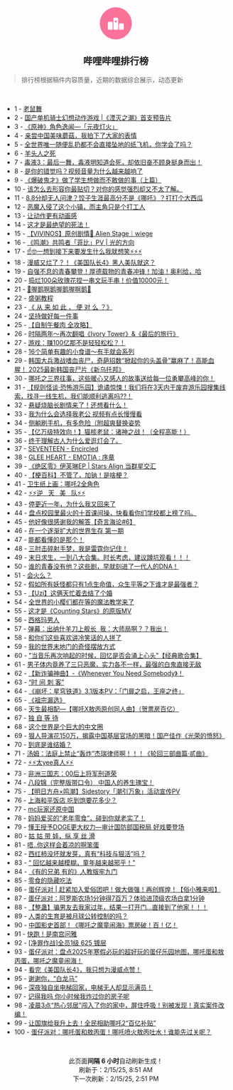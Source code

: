 <div align="center">
    <img src="./assets/icon_rank.png" alt="logo" />
    <h2>哔哩哔哩排行榜</h>
</div>

> 排行榜根据稿件内容质量，近期的数据综合展示，动态更新

<br />

<ul><li><span>1 - <a href=https://www.bilibili.com/BV1JsKjepEYp target=_blank>老鼠舞</a></span></li><li><span>2 - <a href=https://www.bilibili.com/BV1hfKVeaE8m target=_blank>国产单机骑士幻想动作游戏&nbsp;|《湮灭之潮》首支预告片</a></span></li><li><span>3 - <a href=https://www.bilibili.com/BV1MkKGesECF target=_blank>《原神》角色逸闻—「元夜灯火」</a></span></li><li><span>4 - <a href=https://www.bilibili.com/BV1Z5Npe8Ebi target=_blank>亲尝中国美味蘑菇，我拍下了大家的表情</a></span></li><li><span>5 - <a href=https://www.bilibili.com/BV1ZoNieMEYf target=_blank>全世界唯一随便乱扔都不会直接坠地的纸飞机，你学会了吗？</a></span></li><li><span>6 - <a href=https://www.bilibili.com/BV1xGKjehERY target=_blank>羊头人之死</a></span></li><li><span>7 - <a href=https://www.bilibili.com/BV134NiefE9j target=_blank>毒液3：最后一舞，毒液明知道会死，却依旧奋不顾身挺身而出！</a></span></li><li><span>8 - <a href=https://www.bilibili.com/BV1JsK5eyEGh target=_blank>是你的错觉吗？视频音量为什么越来越响了</a></span></li><li><span>9 - <a href=https://www.bilibili.com/BV1kYNzeHE4D target=_blank>《爆破鬼才》做了学生想做而不敢做的事（上篇）</a></span></li><li><span>10 - <a href=https://www.bilibili.com/BV17WNBezE3b target=_blank>该怎么去形容你最贴切？对你的感觉强烈却又不太了解。</a></span></li><li><span>11 - <a href=https://www.bilibili.com/BV1dPNqeYEhv target=_blank>8.8分却无人问津？饺子生涯最高分不是《哪吒》？打打个大西瓜</a></span></li><li><span>12 - <a href=https://www.bilibili.com/BV1tfK3e9Ezb target=_blank>恶魔入侵了这个小镇，而主角只是个打工人</a></span></li><li><span>13 - <a href=https://www.bilibili.com/BV1T2N6eaEHr target=_blank>让动作更有动画感</a></span></li><li><span>14 - <a href=https://www.bilibili.com/BV1VqK5eiExi target=_blank>这才是最绝望的死法！</a></span></li><li><span>15 - <a href=https://www.bilibili.com/BV1czKPesEaG target=_blank>【VIVINOS】原创剧情🌠&nbsp;Alien&nbsp;Stage｜wiege</a></span></li><li><span>16 - <a href=https://www.bilibili.com/BV1XHNCeLEQP target=_blank>《鸣潮》共鸣者「菲比」PV&nbsp;|&nbsp;光的方向</a></span></li><li><span>17 - <a href=https://www.bilibili.com/BV1cRKHeMEnC target=_blank>☝🤓一想到接下来要发生什么我就想笑⚡⚡⚡</a></span></li><li><span>18 - <a href=https://www.bilibili.com/BV1jvKje1EPo target=_blank>漫威又烂了？！《美国队长4》黑人美队就这？</a></span></li><li><span>19 - <a href=https://www.bilibili.com/BV152Kne9Eiz target=_blank>自强不息的青春攀登！厚德载物的青春冲锋！加油！奥利给，哈</a></span></li><li><span>20 - <a href=https://www.bilibili.com/BV186KGedEk9 target=_blank>捣烂100朵玫瑰花捏一串文玩手串！价值10000元！</a></span></li><li><span>21 - <a href=https://www.bilibili.com/BV1vENee4Exq target=_blank>🐔喔鹅啊鹅喔鹅喔啊鹅🐧</a></span></li><li><span>22 - <a href=https://www.bilibili.com/BV1gzNBebEVT target=_blank>盛粥教程</a></span></li><li><span>23 - <a href=https://www.bilibili.com/BV1gAN9euEez target=_blank>《&nbsp;从&nbsp;来&nbsp;如&nbsp;此&nbsp;，&nbsp;便&nbsp;对&nbsp;么&nbsp;？》</a></span></li><li><span>24 - <a href=https://www.bilibili.com/BV1K1KGepEok target=_blank>坚持做好每一件事</a></span></li><li><span>25 - <a href=https://www.bilibili.com/BV1T2KGeXEmL target=_blank>【自制午餐肉&nbsp;全攻略】</a></span></li><li><span>26 - <a href=https://www.bilibili.com/BV1aqNhe2Eq7 target=_blank>时隔两年～再次翻唱《Ivory&nbsp;Tower》&amp;《最后的旅行》</a></span></li><li><span>27 - <a href=https://www.bilibili.com/BV1bwK5e8E52 target=_blank>游戏：赚100亿那不是轻轻松松？！</a></span></li><li><span>28 - <a href=https://www.bilibili.com/BV162KLeEE7S target=_blank>16个简单有趣的小食谱～有手就会系列</a></span></li><li><span>29 - <a href=https://www.bilibili.com/BV136N6eiEKi target=_blank>韩国大兵激战嗜血丧尸，奇葩招数“掀起你的头盖骨”赢麻了！高能血腥！&nbsp;2025最新韩国丧尸片《新乌托邦》</a></span></li><li><span>30 - <a href=https://www.bilibili.com/BV16XNoeaEHo target=_blank>哪吒之三界往事，这些暖心又感人的故事送给每一位勇攀高峰的你！</a></span></li><li><span>31 - <a href=https://www.bilibili.com/BV1uSNkeMEcD target=_blank>【规则怪谈·恐怖游乐园】诡谲惊悚！我们将在3天内于废弃游乐园搜集线索，找寻一线生机，我们能顺利逃离吗??！</a></span></li><li><span>32 - <a href=https://www.bilibili.com/BV1SuKjeYEMk target=_blank>悬疑烧脑长剧情来了！还想看什么！</a></span></li><li><span>33 - <a href=https://www.bilibili.com/BV1wRKGejETb target=_blank>我为什么会选择我老公&nbsp;视频有点长慢慢看</a></span></li><li><span>34 - <a href=https://www.bilibili.com/BV1P2KHeCE48 target=_blank>侧躺刷手机，有多危险（附超爽替换姿势</a></span></li><li><span>35 - <a href=https://www.bilibili.com/BV1ZQK7eXErc target=_blank>【亿万级特效向！】猫核老鼠：诸神之战！（全程高能！）</a></span></li><li><span>36 - <a href=https://www.bilibili.com/BV1kVNBejEUr target=_blank>终于理解古人为什么爱逛灯会了。</a></span></li><li><span>37 - <a href=https://www.bilibili.com/BV1W2KHeCEjR target=_blank>SEVENTEEN&nbsp;-&nbsp;Encircled</a></span></li><li><span>38 - <a href=https://www.bilibili.com/BV1QEKVefEVf target=_blank>GLEE&nbsp;HEART&nbsp;-&nbsp;EMOTIA&nbsp;:&nbsp;序章</a></span></li><li><span>39 - <a href=https://www.bilibili.com/BV1KkNieUEe4 target=_blank>《绝区零》伊芙琳EP&nbsp;|&nbsp;Stars&nbsp;Align&nbsp;当群星交汇</a></span></li><li><span>40 - <a href=https://www.bilibili.com/BV1sMNBeSEvV target=_blank>【梗百科】不管了，加钠！是啥梗？</a></span></li><li><span>41 - <a href=https://www.bilibili.com/BV13XKneDEQN target=_blank>卫生纸上画：哪吒2全角色</a></span></li><li><span>42 - <a href=https://www.bilibili.com/BV1nhNZeiE2V target=_blank>⚡️⚡️逆&nbsp;&nbsp;&nbsp;天&nbsp;&nbsp;&nbsp;美&nbsp;&nbsp;&nbsp;队⚡️⚡️</a></span></li><li><span>43 - <a href=https://www.bilibili.com/BV1DqKWe4E7o target=_blank>停更近一年，为什么我又回来了</a></span></li><li><span>44 - <a href=https://www.bilibili.com/BV1mwNBe9EqM target=_blank>盘点校园里最火的十首课间操，快看看你们学校都上榜了吗。</a></span></li><li><span>45 - <a href=https://www.bilibili.com/BV1kLK5eDEYK target=_blank>他好像很感谢我的解答【奇言海论#6】</a></span></li><li><span>46 - <a href=https://www.bilibili.com/BV1HVNBejEvL target=_blank>在一个逐渐扩大的世界生存&nbsp;第一期</a></span></li><li><span>47 - <a href=https://www.bilibili.com/BV1cXNBeSEr8 target=_blank>能都看懂的是那个！</a></span></li><li><span>48 - <a href=https://www.bilibili.com/BV1mWKVexENB target=_blank>三肘击碎射手梦，我是雷霆你记住！</a></span></li><li><span>49 - <a href=https://www.bilibili.com/BV1owNzekEC1 target=_blank>末日求生，一到八大合集。时长考虑，建议蹲坑观看！！！</a></span></li><li><span>50 - <a href=https://www.bilibili.com/BV1yeKVeUEK6 target=_blank>谁的青春没有他？这些剧，早就刻进了一代人的DNA！</a></span></li><li><span>51 - <a href=https://www.bilibili.com/BV1eGKseYEG8 target=_blank>会火么？</a></span></li><li><span>52 - <a href=https://www.bilibili.com/BV1EHN6eSEYW target=_blank>假如所有妖怪都只有1点生命值，众生平等之下谁才是最强者？</a></span></li><li><span>53 - <a href=https://www.bilibili.com/BV1iKKpefEjw target=_blank>【Uzi】这俩天忙着去结了个婚</a></span></li><li><span>54 - <a href=https://www.bilibili.com/BV1KxKwexE3u target=_blank>全世界的小樱们都在等的魔法教学来了</a></span></li><li><span>55 - <a href=https://www.bilibili.com/BV1VdKVevEZr target=_blank>这才是《Counting&nbsp;Stars》的原版MV</a></span></li><li><span>56 - <a href=https://www.bilibili.com/BV11hKVeDErc target=_blank>西格玛男人</a></span></li><li><span>57 - <a href=https://www.bilibili.com/BV1RSKVeBEDL target=_blank>弹幕：出纳什羊刀上舰长&nbsp;&nbsp;我：大师局啊？？我出！</a></span></li><li><span>58 - <a href=https://www.bilibili.com/BV1qrNqeMEGh target=_blank>和你们这些喜欢讲冷笑话的人拼了</a></span></li><li><span>59 - <a href=https://www.bilibili.com/BV17LNoeZEwd target=_blank>我的世界末地门的奇怪摆放方式</a></span></li><li><span>60 - <a href=https://www.bilibili.com/BV16JKGegE8t target=_blank>&quot;当音乐再次响起的时候，回忆是否会涌上心头&quot;【经典歌合集】</a></span></li><li><span>61 - <a href=https://www.bilibili.com/BV1FwKVerENF target=_blank>男子体内竟养了三只恶魔，实力各不一样，最强的白鬼直接无敌</a></span></li><li><span>62 - <a href=https://www.bilibili.com/BV1GMFseyEwb target=_blank>【新诈骗神曲】-《Whenever&nbsp;You&nbsp;Need&nbsp;Somebody》！</a></span></li><li><span>63 - <a href=https://www.bilibili.com/BV1cJN9etEDm target=_blank>“时&nbsp;间&nbsp;刺&nbsp;客”</a></span></li><li><span>64 - <a href=https://www.bilibili.com/BV1AaKweHEna target=_blank>《崩坏：星穹铁道》3.1版本PV：「‍门扉之启，王座之终」</a></span></li><li><span>65 - <a href=https://www.bilibili.com/BV14KK5eoEU3 target=_blank>《祖宗漏选》</a></span></li><li><span>66 - <a href=https://www.bilibili.com/BV16oKWeCEWR target=_blank>天生最相配—【哪吒X敖丙原创同人曲】（贺票房百亿）</a></span></li><li><span>67 - <a href=https://www.bilibili.com/BV16oKceLEUV target=_blank>独&nbsp;自&nbsp;等&nbsp;待</a></span></li><li><span>68 - <a href=https://www.bilibili.com/BV1ZUKVeuEAp target=_blank>这个世界是个巨大的中文圈</a></span></li><li><span>69 - <a href=https://www.bilibili.com/BV1WMKGemEbq target=_blank>狠人导演花150万，揭露中国基层官场的黑暗！国产佳作《光荣的愤怒》</a></span></li><li><span>70 - <a href=https://www.bilibili.com/BV1dWKHetEVC target=_blank>到底是谁结婚？</a></span></li><li><span>71 - <a href=https://www.bilibili.com/BV1uiNBehEY8 target=_blank>汤姆：法庭上禁止“轰炸”杰瑞律师啊！！！《轮回三部曲篇·贰曲》</a></span></li><li><span>72 - <a href=https://www.bilibili.com/BV1riKpeuEV6 target=_blank>⚡⚡太yee真人⚡⚡</a></span></li><li><span>73 - <a href=https://www.bilibili.com/BV1ZiNZewE2X target=_blank>非洲三国志：00后上将军刑道荣</a></span></li><li><span>74 - <a href=https://www.bilibili.com/BV1DwK5e8Eev target=_blank>八段锦（完整版带口令）&nbsp;中国人的养生瑰宝！</a></span></li><li><span>75 - <a href=https://www.bilibili.com/BV1P2NBe9EqU target=_blank>【明日方舟×鸣潮】Sidestory「潮引万象」活动宣传PV</a></span></li><li><span>76 - <a href=https://www.bilibili.com/BV1EnKHehE5k target=_blank>上海和平饭店&nbsp;吃到饱要花多少？</a></span></li><li><span>77 - <a href=https://www.bilibili.com/BV1v3waekEbe target=_blank>mc玩家还原中国</a></span></li><li><span>78 - <a href=https://www.bilibili.com/BV15nNoesEYx target=_blank>妈妈爱买的“老年零食”，碰到你就老实了！</a></span></li><li><span>79 - <a href=https://www.bilibili.com/BV1ZCKVekEHC target=_blank>懂王授予DOGE更大权力—审计国防部国税局&nbsp;好戏要登场</a></span></li><li><span>80 - <a href=https://www.bilibili.com/BV1RGKLerENR target=_blank>姑&nbsp;姑&nbsp;带&nbsp;娃，纵&nbsp;享&nbsp;丝&nbsp;滑</a></span></li><li><span>81 - <a href=https://www.bilibili.com/BV1xQKAe4E4N target=_blank>唔..你这样会着凉的啊笨蛋</a></span></li><li><span>82 - <a href=https://www.bilibili.com/BV1N9K5eREkw target=_blank>西红柿没坏就发芽，真有“科技与狠活”吗？</a></span></li><li><span>83 - <a href=https://www.bilibili.com/BV1YAKEeLEJb target=_blank>“&nbsp;回忆越来越模糊，童年越来越邪乎！”</a></span></li><li><span>84 - <a href=https://www.bilibili.com/BV1gJNzewEZZ target=_blank>《有的兄弟&nbsp;有的》人教版牢九门</a></span></li><li><span>85 - <a href=https://www.bilibili.com/BV1coN6eRESf target=_blank>零食的隐藏吃法</a></span></li><li><span>86 - <a href=https://www.bilibili.com/BV178K5e3EEu target=_blank>蛋仔派对&nbsp;|&nbsp;赶紧加入爱俗团吧！做大做强！再创辉煌！【俗小雅来啦】</a></span></li><li><span>87 - <a href=https://www.bilibili.com/BV1vxNBeMEfE target=_blank>蛋仔派对：阿罗斯农场1分钟得7百万？体验进顶级农场白拿1分钟</a></span></li><li><span>88 - <a href=https://www.bilibili.com/BV13zK5eNEjc target=_blank>【整蛊】骗男友去我家过年，结果一打开门…直接到了他家！！！</a></span></li><li><span>89 - <a href=https://www.bilibili.com/BV1B2KVe6EWQ target=_blank>人类的生育是被月球公转控制的吗？</a></span></li><li><span>90 - <a href=https://www.bilibili.com/BV1vuKsevEqG target=_blank>中国影史首部！《哪吒之魔童闹海》票房破！百！亿！</a></span></li><li><span>91 - <a href=https://www.bilibili.com/BV1PdNkePEuq target=_blank>快跑！是南宫问雅</a></span></li><li><span>92 - <a href=https://www.bilibili.com/BV1W3KGe1EPe target=_blank>[净罪作战]全员1级&nbsp;625&nbsp;镀层</a></span></li><li><span>93 - <a href=https://www.bilibili.com/BV1ZkNzeLEdA target=_blank>蛋仔派对：盘点2025年寒假必玩的超好玩的蛋仔乐园地图，哪吒蛋和敖丙蛋，哪吒之魔童闹海！</a></span></li><li><span>94 - <a href=https://www.bilibili.com/BV1g4KKe3EoP target=_blank>看完《美国队长4》，我只想为漫威点赞！</a></span></li><li><span>95 - <a href=https://www.bilibili.com/BV1UPKGenEwv target=_blank>谢谢你，“白龙马”</a></span></li><li><span>96 - <a href=https://www.bilibili.com/BV1CYKVeJELD target=_blank>深夜独自坐电梯回家，电梯无人却显示满员！</a></span></li><li><span>97 - <a href=https://www.bilibili.com/BV1NUNBepESH target=_blank>记得我吗&nbsp;你小时候我炸过你的房子呢</a></span></li><li><span>98 - <a href=https://www.bilibili.com/BV1wYNqeyEVF target=_blank>凌晨3点“热心邻居”闯入了你的家中，屏住呼吸！别被发现！真实案件改编！</a></span></li><li><span>99 - <a href=https://www.bilibili.com/BV18AK5efEeS target=_blank>让国旗给我升上去！全民相助哪吒2“百亿补贴”</a></span></li><li><span>100 - <a href=https://www.bilibili.com/BV178K5e3EH6 target=_blank>蛋仔派对：哪吒蛋和敖丙蛋！哪吒喷火敖丙吐水！谁能先过关呢？</a></span></li></ul>

<br />

<p align=center>此页面<strong>间隔 6 小时</strong>自动刷新生成！<br>刷新于：2/15/25, 8:51 AM<br>下一次刷新：2/15/25, 2:51 PM</p>
